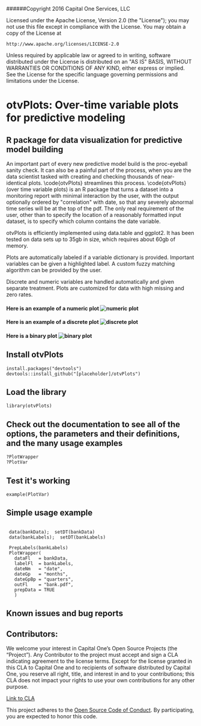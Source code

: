 ######Copyright 2016 Capital One Services, LLC

Licensed under the Apache License, Version 2.0 (the "License"); you may not use
this file except in compliance with the License.  You may obtain a copy of the
License at

    http://www.apache.org/licenses/LICENSE-2.0

Unless required by applicable law or agreed to in writing, software
distributed under the License is distributed on an "AS IS" BASIS,
WITHOUT WARRANTIES OR CONDITIONS OF ANY KIND, either express or implied.
See the License for the specific language governing permissions and limitations under the License. 

# otvPlots: Over-time variable plots for predictive modeling

## R package for data visualization for predictive model building 

An important part of every new predictive model build is the proc-eyeball sanity check. It can also be a painful part of the process, when you are the data scientist tasked with creating and checking thousands of near-identical plots. \code{otvPlots} streamlines this process. \code{otvPlots} (over time variable plots) is an R package that turns a dataset into a monitoring report with minimal interaction by the user, with the output optionally ordered by "correlation" with date, so that any severely abnormal time series will be at the top of the pdf. The only real requirement of the user, other than to specify the location of a reasonably formatted input dataset, is to specify which column contains the date variable. 

otvPlots is efficiently implemented using data.table and ggplot2. It has been tested on data sets up to 35gb in size, which requires about 60gb of memory.

Plots are automatically labeled if a variable dictionary is provided. Important variables can be given a highlighted label. A custom fuzzy matching algorithm can be provided by the user. 

Discrete and numeric variables are handled automatically and given separate treatment. Plots are customized for data with high missing and zero rates. 

#### Here is an example of a numeric plot ![numeric plot](https://github.com/[placeholder]/otvPlots/blob/master/vignettes/Figs/cntns_ex.png)

#### Here is an example of a discrete plot ![discrete plot](https://github.com/[placeholder]/otvPlots/blob/master/vignettes/Figs/dscrt_ex.png)

#### Here is a binary plot ![binary plot](https://github.com/[placeholder]/otvPlots/blob/master/vignettes/Figs/bin_ex.png)


## Install otvPlots

```
install.packages("devtools")
devtools::install_github("[placeholder]/otvPlots")
```

## Load the library

```
library(otvPlots)
```

## Check out the documentation to see all of the options, the parameters and their definitions, and the many usage examples
```
?PlotWrapper
?PlotVar
```

## Test it's working
```
example(PlotVar)
```

## Simple usage example
```

 data(bankData);  setDT(bankData)
 data(bankLabels);  setDT(bankLabels)
 
 PrepLabels(bankLabels)
 PlotWrapper(
   dataFl   = bankData, 
   labelFl  = bankLabels, 
   dateNm   = "date", 
   dateGp   = "months", 
   dateGpBp = "quarters", 
   outFl    = "bank.pdf", 
   prepData = TRUE
   )

```
## Known issues and bug reports


## Contributors:
We welcome your interest in Capital One’s Open Source Projects (the “Project”). Any Contributor to the project must accept and sign a CLA indicating agreement to the license terms. Except for the license granted in this CLA to Capital One and to recipients of software distributed by Capital One, you reserve all right, title, and interest in and to your contributions; this CLA does not impact your rights to use your own contributions for any other purpose.

[Link to CLA](https://docs.google.com/forms/d/19LpBBjykHPox18vrZvBbZUcK6gQTj7qv1O5hCduAZFU/viewform)

This project adheres to the [Open Source Code of Conduct](https://developer.capitalone.com/single/code-of-conduct/). By participating, you are expected to honor this code.

